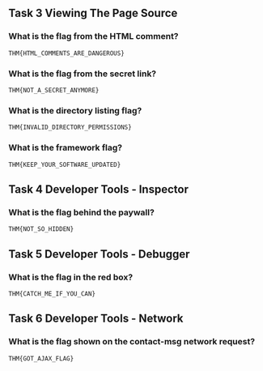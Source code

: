 ## Task 3  Viewing The Page Source

### What is the flag from the HTML comment?
    THM{HTML_COMMENTS_ARE_DANGEROUS}

### What is the flag from the secret link?
    THM{NOT_A_SECRET_ANYMORE}

### What is the directory listing flag?
    THM{INVALID_DIRECTORY_PERMISSIONS}

### What is the framework flag?
    THM{KEEP_YOUR_SOFTWARE_UPDATED}

## Task 4  Developer Tools - Inspector

### What is the flag behind the paywall?
    THM{NOT_SO_HIDDEN}

## Task 5  Developer Tools - Debugger

### What is the flag in the red box?
    THM{CATCH_ME_IF_YOU_CAN}

## Task 6  Developer Tools - Network

### What is the flag shown on the contact-msg network request?
    THM{GOT_AJAX_FLAG}
